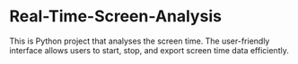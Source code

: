 # Real-Time-Screen-Analysis
This is Python project that analyses the screen time. The user-friendly interface allows users to start, stop, and export screen time data efficiently.
